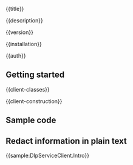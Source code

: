 {{title}}

{{description}}

{{version}}

{{installation}}

{{auth}}

## Getting started

{{client-classes}}

{{client-construction}}

## Sample code

## Redact information in plain text

{{sample:DlpServiceClient.Intro}}

